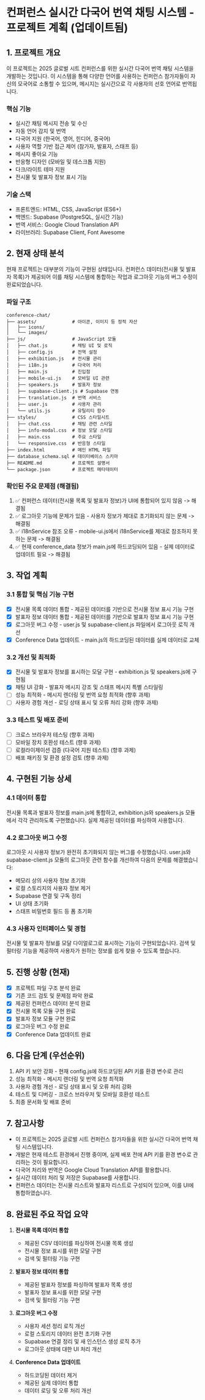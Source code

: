 # 컨퍼런스 실시간 다국어 번역 채팅 시스템 - 프로젝트 계획 (업데이트됨)

## 1. 프로젝트 개요

이 프로젝트는 2025 글로벌 시트 컨퍼런스를 위한 실시간 다국어 번역 채팅 시스템을 개발하는 것입니다. 이 시스템을 통해 다양한 언어를 사용하는 컨퍼런스 참가자들이 자신의 모국어로 소통할 수 있으며, 메시지는 실시간으로 각 사용자의 선호 언어로 번역됩니다.

### 핵심 기능
- 실시간 채팅 메시지 전송 및 수신
- 자동 언어 감지 및 번역
- 다국어 지원 (한국어, 영어, 힌디어, 중국어)
- 사용자 역할 기반 접근 제어 (참가자, 발표자, 스태프 등)
- 메시지 좋아요 기능
- 반응형 디자인 (모바일 및 데스크톱 지원)
- 다크/라이트 테마 지원
- 전시물 및 발표자 정보 표시 기능

### 기술 스택
- 프론트엔드: HTML, CSS, JavaScript (ES6+)
- 백엔드: Supabase (PostgreSQL, 실시간 기능)
- 번역 서비스: Google Cloud Translation API
- 라이브러리: Supabase Client, Font Awesome

## 2. 현재 상태 분석

현재 프로젝트는 대부분의 기능이 구현된 상태입니다. 컨퍼런스 데이터(전시물 및 발표자 목록)가 제공되어 이를 채팅 시스템에 통합하는 작업과 로그아웃 기능의 버그 수정이 완료되었습니다.

### 파일 구조
```
conference-chat/
├── assets/             # 아이콘, 이미지 등 정적 자산
│   ├── icons/
│   └── images/
├── js/                 # JavaScript 모듈
│   ├── chat.js         # 채팅 UI 및 로직
│   ├── config.js       # 전역 설정
│   ├── exhibition.js   # 전시물 관리
│   ├── i18n.js         # 다국어 처리
│   ├── main.js         # 진입점
│   ├── mobile-ui.js    # 모바일 UI 관련
│   ├── speakers.js     # 발표자 정보
│   ├── supabase-client.js # Supabase 연동
│   ├── translation.js  # 번역 서비스
│   ├── user.js         # 사용자 관리
│   └── utils.js        # 유틸리티 함수
├── styles/             # CSS 스타일시트
│   ├── chat.css        # 채팅 관련 스타일
│   ├── info-modal.css  # 정보 모달 스타일
│   ├── main.css        # 주요 스타일
│   └── responsive.css  # 반응형 스타일
├── index.html          # 메인 HTML 파일
├── database_schema.sql # 데이터베이스 스키마
├── README.md           # 프로젝트 설명서
└── package.json        # 프로젝트 메타데이터
```

### 확인된 주요 문제점 (해결됨)
1. ✅ 컨퍼런스 데이터(전시물 목록 및 발표자 정보)가 UI에 통합되어 있지 않음 -> 해결됨
2. ✅ 로그아웃 기능에 문제가 있음 - 사용자 정보가 제대로 초기화되지 않는 문제 -> 해결됨
3. ✅ i18nService 참조 오류 - mobile-ui.js에서 i18nService를 제대로 참조하지 못하는 문제 -> 해결됨
4. ✅ 현재 conference_data 정보가 main.js에 하드코딩되어 있음 - 실제 데이터로 업데이트 필요 -> 해결됨

## 3. 작업 계획

### 3.1 통합 및 핵심 기능 구현
- [x] 전시물 목록 데이터 통합 - 제공된 데이터를 기반으로 전시물 정보 표시 기능 구현
- [x] 발표자 정보 데이터 통합 - 제공된 데이터를 기반으로 발표자 정보 표시 기능 구현
- [x] 로그아웃 버그 수정 - user.js 및 supabase-client.js 파일에서 로그아웃 로직 개선
- [x] Conference Data 업데이트 - main.js의 하드코딩된 데이터를 실제 데이터로 교체

### 3.2 개선 및 최적화
- [x] 전시물 및 발표자 정보를 표시하는 모달 구현 - exhibition.js 및 speakers.js에 구현됨
- [x] 채팅 UI 강화 - 발표자 메시지 강조 및 스태프 메시지 특별 스타일링
- [ ] 성능 최적화 - 메시지 렌더링 및 번역 요청 최적화 (향후 과제)
- [ ] 사용자 경험 개선 - 로딩 상태 표시 및 오류 처리 강화 (향후 과제)

### 3.3 테스트 및 배포 준비
- [ ] 크로스 브라우저 테스팅 (향후 과제)
- [ ] 모바일 장치 호환성 테스트 (향후 과제)
- [ ] 로컬라이제이션 검증 (다국어 지원 테스트) (향후 과제)
- [ ] 배포 패키징 및 환경 설정 검토 (향후 과제)

## 4. 구현된 기능 상세

### 4.1 데이터 통합
전시물 목록과 발표자 정보를 main.js에 통합하고, exhibition.js와 speakers.js 모듈에서 각각 관리하도록 구현했습니다. 실제 제공된 데이터를 파싱하여 사용합니다.

### 4.2 로그아웃 버그 수정
로그아웃 시 사용자 정보가 완전히 초기화되지 않는 버그를 수정했습니다. user.js와 supabase-client.js 모듈의 로그아웃 관련 함수를 개선하여 다음의 문제를 해결했습니다:
- 메모리 상의 사용자 정보 초기화
- 로컬 스토리지의 사용자 정보 제거
- Supabase 연결 및 구독 정리
- UI 상태 초기화
- 스태프 비밀번호 필드 등 폼 초기화

### 4.3 사용자 인터페이스 및 경험
전시물 및 발표자 정보를 모달 다이얼로그로 표시하는 기능이 구현되었습니다. 검색 및 필터링 기능을 제공하여 사용자가 원하는 정보를 쉽게 찾을 수 있도록 했습니다.

## 5. 진행 상황 (현재)

- [x] 프로젝트 파일 구조 분석 완료
- [x] 기존 코드 검토 및 문제점 파악 완료
- [x] 제공된 컨퍼런스 데이터 분석 완료
- [x] 전시물 목록 모듈 구현 완료
- [x] 발표자 정보 모듈 구현 완료
- [x] 로그아웃 버그 수정 완료
- [x] Conference Data 업데이트 완료

## 6. 다음 단계 (우선순위)

1. API 키 보안 강화 - 현재 config.js에 하드코딩된 API 키를 환경 변수로 관리
2. 성능 최적화 - 메시지 렌더링 및 번역 요청 최적화
3. 사용자 경험 개선 - 로딩 상태 표시 및 오류 처리 강화
4. 테스트 및 디버깅 - 크로스 브라우저 및 모바일 호환성 테스트
5. 최종 문서화 및 배포 준비

## 7. 참고사항

- 이 프로젝트는 2025 글로벌 시트 컨퍼런스 참가자들을 위한 실시간 다국어 번역 채팅 시스템입니다.
- 개발은 현재 테스트 환경에서 진행 중이며, 실제 배포 전에 API 키를 환경 변수로 관리하는 것이 필요합니다.
- 다국어 처리와 번역은 Google Cloud Translation API를 활용합니다.
- 실시간 데이터 처리 및 저장은 Supabase를 사용합니다.
- 컨퍼런스 데이터는 전시물 리스트와 발표자 리스트로 구성되어 있으며, 이를 UI에 통합하였습니다.

## 8. 완료된 주요 작업 요약

1. **전시물 목록 데이터 통합**
   - 제공된 CSV 데이터를 파싱하여 전시물 목록 생성
   - 전시물 정보 표시를 위한 모달 구현
   - 검색 및 필터링 기능 구현

2. **발표자 정보 데이터 통합**
   - 제공된 발표자 정보를 파싱하여 발표자 목록 생성
   - 발표자 정보 표시를 위한 모달 구현
   - 검색 및 필터링 기능 구현

3. **로그아웃 버그 수정**
   - 사용자 세션 정리 로직 개선
   - 로컬 스토리지 데이터 완전 초기화 구현
   - Supabase 연결 정리 및 새 인스턴스 생성 로직 추가
   - 로그아웃 상태에 대한 UI 처리 개선

4. **Conference Data 업데이트**
   - 하드코딩된 데이터 제거
   - 제공된 실제 데이터 통합
   - 데이터 로딩 및 오류 처리 개선
